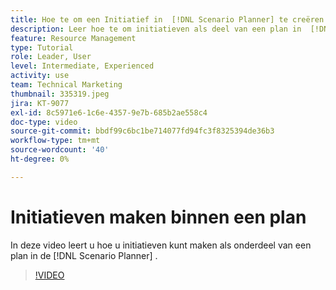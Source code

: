 ```yaml
---
title: Hoe te om een Initiatief in  [!DNL Scenario Planner] te creëren
description: Leer hoe te om initiatieven als deel van een plan in  [!DNL Scenario Planner] tot stand te brengen.
feature: Resource Management
type: Tutorial
role: Leader, User
level: Intermediate, Experienced
activity: use
team: Technical Marketing
thumbnail: 335319.jpeg
jira: KT-9077
exl-id: 8c5971e6-1c6e-4357-9e7b-685b2ae558c4
doc-type: video
source-git-commit: bbdf99c6bc1be714077fd94fc3f8325394de36b3
workflow-type: tm+mt
source-wordcount: '40'
ht-degree: 0%

---
```


# Initiatieven maken binnen een plan

In deze video leert u hoe u initiatieven kunt maken als onderdeel van een plan in de [!DNL Scenario Planner] .

>[!VIDEO](https://video.tv.adobe.com/v/335319/?quality=12&learn=on&enablevpops=1)
